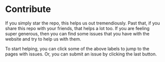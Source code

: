 # Contribute
If you simply star the repo, this helps us out tremendiously. Past that, if you share this repo with your friends, that helps a lot too. If you are feeling super generous, then you can find some issues that you have with the website and try to help us with them.



To start helping, you can click some of the above labels to jump to the pages with issues. Or, you can submit an issue by clicking the last button.
